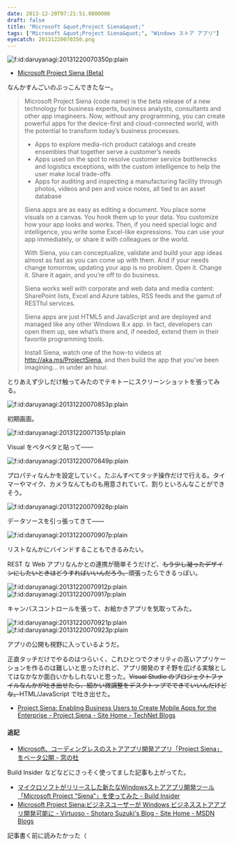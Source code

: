 ```yaml
---
date: 2013-12-20T07:21:51.0000000
draft: false
title: "Microsoft &quot;Project Siena&quot;"
tags: ["Microsoft &quot;Project Siena&quot;", "Windows ストア アプリ"]
eyecatch: 20131220070350.png
---
```

<p><span itemscope itemtype="http://schema.org/Photograph"><img src="20131220070350.png" alt="f:id:daruyanagi:20131220070350p:plain" title="f:id:daruyanagi:20131220070350p:plain" class="hatena-fotolife" itemprop="image"></span><br />
</p>

<ul>
<li><a href="http://www.microsoft.com/en-us/projectsiena/default.aspx">Microsoft Project Siena (Beta)</a></li>
</ul><p>なんかすんごいのぶっこんできたなー。</p>

<blockquote>
<p>Microsoft Project Siena (code name) is the beta release of a new technology for business experts, business analysts, consultants and other app imagineers. Now, without any programming, you can create powerful apps for the device-first and cloud-connected world, with the potential to transform today’s business processes. </p>

<ul>
<li>Apps to explore media-rich product catalogs and create ensembles that together serve a customer’s needs</li>
<li>Apps used on the spot to resolve customer service bottlenecks and logistics exceptions, with the custom intelligence to help the user make local trade-offs</li>
<li>Apps for auditing and inspecting a manufacturing facility through photos, videos and pen and voice notes, all tied to an asset database</li>
</ul><p>Siena apps are as easy as editing a document. You place some visuals on a canvas. You hook them up to your data. You customize how your app looks and works. Then, if you need special logic and intelligence, you write some Excel-like expressions. You can use your app immediately, or share it with colleagues or the world.</p><p>With Siena, you can conceptualize, validate and build your app ideas almost as fast as you can come up with them. And if your needs change tomorrow, updating your app is no problem. Open it. Change it. Share it again, and you’re off to do business. </p><p>Siena works well with corporate and web data and media content: SharePoint lists, Excel and Azure tables, RSS feeds and the gamut of RESTful services. </p><p>Siena apps are just HTML5 and JavaScript and are deployed and managed like any other Windows 8.x app. In fact, developers can open them up, see what’s there and, if needed, extend them in their favorite programming tools.</p><p>Install Siena, watch one of the how-to videos at <a href="http://aka.ms/ProjectSiena,">http://aka.ms/ProjectSiena,</a> and then build the app that you’ve been imagining... in under an hour.</p>

</blockquote>
<p>とりあえず少しだけ触ってみたのでテキトーにスクリーンショットを張ってみる。</p><p><span itemscope itemtype="http://schema.org/Photograph"><img src="20131220070853.png" alt="f:id:daruyanagi:20131220070853p:plain" title="f:id:daruyanagi:20131220070853p:plain" class="hatena-fotolife" itemprop="image"></span></p><p>初期画面。</p><p><span itemscope itemtype="http://schema.org/Photograph"><img src="20131220071351.png" alt="f:id:daruyanagi:20131220071351p:plain" title="f:id:daruyanagi:20131220071351p:plain" class="hatena-fotolife" itemprop="image"></span></p><p>Visual をペタペタと貼って――</p><p><span itemscope itemtype="http://schema.org/Photograph"><img src="20131220070849.png" alt="f:id:daruyanagi:20131220070849p:plain" title="f:id:daruyanagi:20131220070849p:plain" class="hatena-fotolife" itemprop="image"></span></p><p>プロパティなんかを設定していく。たぶんすべてタッチ操作だけで行える。タイマーやマイク、カメラなんてものも用意されていて、割りといろんなことができそう。</p><p><span itemscope itemtype="http://schema.org/Photograph"><img src="20131220070928.png" alt="f:id:daruyanagi:20131220070928p:plain" title="f:id:daruyanagi:20131220070928p:plain" class="hatena-fotolife" itemprop="image"></span></p><p>データソースを引っ張ってきて――</p><p><span itemscope itemtype="http://schema.org/Photograph"><img src="20131220070907.png" alt="f:id:daruyanagi:20131220070907p:plain" title="f:id:daruyanagi:20131220070907p:plain" class="hatena-fotolife" itemprop="image"></span></p><p>リストなんかにバインドすることもできるみたい。</p><p>REST な Web アプリなんかとの連携が簡単そうだけど、<s>もう少し凝ったデザインにしたいときはどうすればいいんだろう。</s>頑張ったらできるっぽい。</p><p><span itemscope itemtype="http://schema.org/Photograph"><img src="20131220070912.png" alt="f:id:daruyanagi:20131220070912p:plain" title="f:id:daruyanagi:20131220070912p:plain" class="hatena-fotolife" itemprop="image"></span><span itemscope itemtype="http://schema.org/Photograph"><img src="20131220070917.png" alt="f:id:daruyanagi:20131220070917p:plain" title="f:id:daruyanagi:20131220070917p:plain" class="hatena-fotolife" itemprop="image"></span></p><p>キャンバスコントロールを張って、お絵かきアプリを気取ってみた。</p><p><span itemscope itemtype="http://schema.org/Photograph"><img src="20131220070921.png" alt="f:id:daruyanagi:20131220070921p:plain" title="f:id:daruyanagi:20131220070921p:plain" class="hatena-fotolife" itemprop="image"></span><span itemscope itemtype="http://schema.org/Photograph"><img src="20131220070923.png" alt="f:id:daruyanagi:20131220070923p:plain" title="f:id:daruyanagi:20131220070923p:plain" class="hatena-fotolife" itemprop="image"></span></p><p>アプリの公開も視野に入っているようだ。</p><p>正直タッチだけでやるのはつらいく、これひとつでクオリティの高いアプリケーションを作るのは難しいと思ったけれど、アプリ開発のすそ野を広げる実験としてはなかなか面白いかもしれないと思った。<s>Visual Studio のプロジェクトファイルなんかが吐き出せたら、細かい微調整をデスクトップでできていいんだけどな。</s>HTML/JavaScript で吐き出せた。</p>

<ul>
<li><a href="https://blogs.technet.com/b/projectsiena/archive/2013/12/19/project-siena-enabling-business-users-to-create-mobile-apps-for-the-enterprise.aspx">Project Siena: Enabling Business Users to Create Mobile Apps for the Enterprise - Project Siena - Site Home - TechNet Blogs</a></li>
</ul>
<div class="section">
<h4>追記</h4>

<ul>
<li><a href="http://www.forest.impress.co.jp/docs/news/20131220_628544.html">Microsoft&#x3001;&#x30B3;&#x30FC;&#x30C7;&#x30A3;&#x30F3;&#x30B0;&#x30EC;&#x30B9;&#x306E;&#x30B9;&#x30C8;&#x30A2;&#x30A2;&#x30D7;&#x30EA;&#x958B;&#x767A;&#x30A2;&#x30D7;&#x30EA;&#x300C;Project Siena&#x300D;&#x3092;&#x30D9;&#x30FC;&#x30BF;&#x516C;&#x958B; - &#x7A93;&#x306E;&#x675C;</a></li>
</ul><p>Build Insider などなどにさっそく使ってました記事も上がってた。</p>

<ul>
<li><a href="http://www.buildinsider.net/mobile/projectsiena/01">&#x30DE;&#x30A4;&#x30AF;&#x30ED;&#x30BD;&#x30D5;&#x30C8;&#x304C;&#x30EA;&#x30EA;&#x30FC;&#x30B9;&#x3057;&#x305F;&#x65B0;&#x305F;&#x306A;Windows&#x30B9;&#x30C8;&#x30A2;&#x30A2;&#x30D7;&#x30EA;&#x958B;&#x767A;&#x30C4;&#x30FC;&#x30EB;&#x300C;Microsoft Project &ldquo;Siena&rdquo;&#x300D;&#x3092;&#x4F7F;&#x3063;&#x3066;&#x307F;&#x305F; - Build Insider</a></li>
<li><a href="http://blogs.msdn.com/b/shosuz/archive/2013/12/20/microsoft-project-siena.aspx">Microsoft Project Siena:&#x30D3;&#x30B8;&#x30CD;&#x30B9;&#x30E6;&#x30FC;&#x30B6;&#x30FC;&#x304C; Windows &#x30D3;&#x30B8;&#x30CD;&#x30B9;&#x30B9;&#x30C8;&#x30A2;&#x30A2;&#x30D7;&#x30EA;&#x958B;&#x767A;&#x53EF;&#x80FD;&#x306B; - Virtuoso - Shotaro Suzuki&#39;s Blog - Site Home - MSDN Blogs</a></li>
</ul><p>記事書く前に読みたかった（</p>

</div>